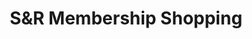---
title: "S&R Membership Shopping"
url: /muntinlupa/sandr-membership-shopping/
shop: supermarket
---